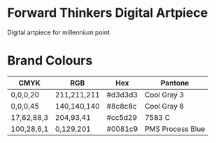 # Forward Thinkers Digital Artpiece
Digital artpiece for millennium point

# Brand Colours

| CMYK | RGB | Hex | Pantone |
| ---- | --- | --- | ------- |
| 0,0,0,20 | 211,211,211 | #d3d3d3 | Cool Gray 3 |
| 0,0,0,45 | 140,140,140 | #8c8c8c | Cool Gray 8 |
| 17,62,88,3 | 204,93,41 | #cc5d29 | 7583 C |
| 100,28,6,1 | 0,129,201 | #0081c9 | PMS Process Blue |
